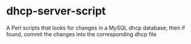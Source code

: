 # dhcp-server-script
A Perl scripts that looks for changes in a MySQL dhcp database; then if found, commit the changes into the corresponding dhcp file
